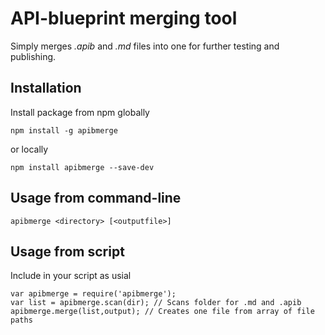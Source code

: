 API-blueprint merging tool
==========================

Simply merges *.apib* and *.md* files into one for further testing and publishing.

Installation
------------

Install package from npm globally

````
npm install -g apibmerge
````

or locally

````
npm install apibmerge --save-dev
````

Usage from command-line
-----------------------
````
apibmerge <directory> [<outputfile>]
````
Usage from script
-----------------
Include in your script as usial
````
var apibmerge = require('apibmerge');
var list = apibmerge.scan(dir); // Scans folder for .md and .apib
apibmerge.merge(list,output); // Creates one file from array of file paths
````
